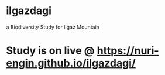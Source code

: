 # ilgazdagi
a Biodiversity Study for Ilgaz Mountain

# Study is on live @ https://nuri-engin.github.io/ilgazdagi/ 
